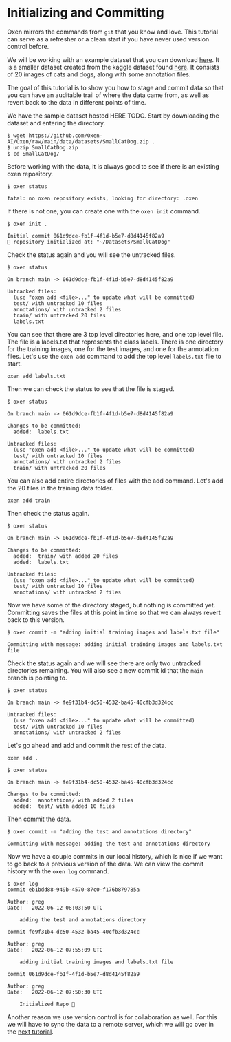 # Initializing and Committing

Oxen mirrors the commands from `git` that you know and love. This tutorial can serve as a refresher or a clean start if you have never used version control before.

We will be working with an example dataset that you can download [here](https://github.com/Oxen-AI/Oxen/raw/main/data/datasets/SmallCatDog.zip). It is a smaller dataset created from the kaggle dataset found [here](https://www.kaggle.com/datasets/shaunthesheep/microsoft-catsvsdogs-dataset). It consists of 20 images of cats and dogs, along with some annotation files. 

The goal of this tutorial is to show you how to stage and commit data so that you can have an auditable trail of where the data came from, as well as revert back to the data in different points of time.

We have the sample dataset hosted HERE TODO. Start by downloading the dataset and entering the directory.

```shell
$ wget https://github.com/Oxen-AI/Oxen/raw/main/data/datasets/SmallCatDog.zip .
$ unzip SmallCatDog.zip
$ cd SmallCatDog/
```

Before working with the data, it is always good to see if there is an existing oxen repository.

```shell
$ oxen status

fatal: no oxen repository exists, looking for directory: .oxen
```

If there is not one, you can create one with the `oxen init` command.

```shell
$ oxen init .

Initial commit 061d9dce-fb1f-4f1d-b5e7-d8d4145f82a9
🐂 repository initialized at: "~/Datasets/SmallCatDog"
```

Check the status again and you will see the untracked files.

```shell
$ oxen status

On branch main -> 061d9dce-fb1f-4f1d-b5e7-d8d4145f82a9

Untracked files:
  (use "oxen add <file>..." to update what will be committed)
  test/ with untracked 10 files
  annotations/ with untracked 2 files
  train/ with untracked 20 files
  labels.txt

```

You can see that there are 3 top level directories here, and one top level file. The file is a labels.txt that represents the class labels. There is one directory for the training images, one for the test images, and one for the annotation files. Let's use the `oxen add` command to add the top level `labels.txt` file to start.

```shell
oxen add labels.txt
```

Then we can check the status to see that the file is staged.

```shell
$ oxen status

On branch main -> 061d9dce-fb1f-4f1d-b5e7-d8d4145f82a9

Changes to be committed:
  added:  labels.txt

Untracked files:
  (use "oxen add <file>..." to update what will be committed)
  test/ with untracked 10 files
  annotations/ with untracked 2 files
  train/ with untracked 20 files

```

You can also add entire directories of files with the add command. Let's add the 20 files in the training data folder.

```shell
oxen add train
```

Then check the status again.

```shell
$ oxen status

On branch main -> 061d9dce-fb1f-4f1d-b5e7-d8d4145f82a9

Changes to be committed:
  added:  train/ with added 20 files
  added:  labels.txt

Untracked files:
  (use "oxen add <file>..." to update what will be committed)
  test/ with untracked 10 files
  annotations/ with untracked 2 files

```

Now we have some of the directory staged, but nothing is committed yet. Committing saves the files at this point in time so that we can always revert back to this version.

```shell
$ oxen commit -m "adding initial training images and labels.txt file"

Committing with message: adding initial training images and labels.txt file
```

Check the status again and we will see there are only two untracked directories remaining. You will also see a new commit id that the `main` branch is pointing to.

```shell
$ oxen status

On branch main -> fe9f31b4-dc50-4532-ba45-40cfb3d324cc

Untracked files:
  (use "oxen add <file>..." to update what will be committed)
  test/ with untracked 10 files
  annotations/ with untracked 2 files

```

Let's go ahead and add and commit the rest of the data.

```shell
oxen add .
```

```shell
$ oxen status

On branch main -> fe9f31b4-dc50-4532-ba45-40cfb3d324cc

Changes to be committed:
  added:  annotations/ with added 2 files
  added:  test/ with added 10 files

```

Then commit the data.

```shell
$ oxen commit -m "adding the test and annotations directory"

Committing with message: adding the test and annotations directory
```

Now we have a couple commits in our local history, which is nice if we want to go back to a previous version of the data. We can view the commit history with the `oxen log` command.

```shell
$ oxen log
commit eb1bdd88-949b-4570-87c0-f176b879785a

Author: greg
Date:   2022-06-12 08:03:50 UTC

    adding the test and annotations directory

commit fe9f31b4-dc50-4532-ba45-40cfb3d324cc

Author: greg
Date:   2022-06-12 07:55:09 UTC

    adding initial training images and labels.txt file

commit 061d9dce-fb1f-4f1d-b5e7-d8d4145f82a9

Author: greg
Date:   2022-06-12 07:50:30 UTC

    Initialized Repo 🐂

```

Another reason we use version control is for collaboration as well. For this we will have to sync the data to a remote server, which we will go over in the [next tutorial](2_CollabAdd.md). 
